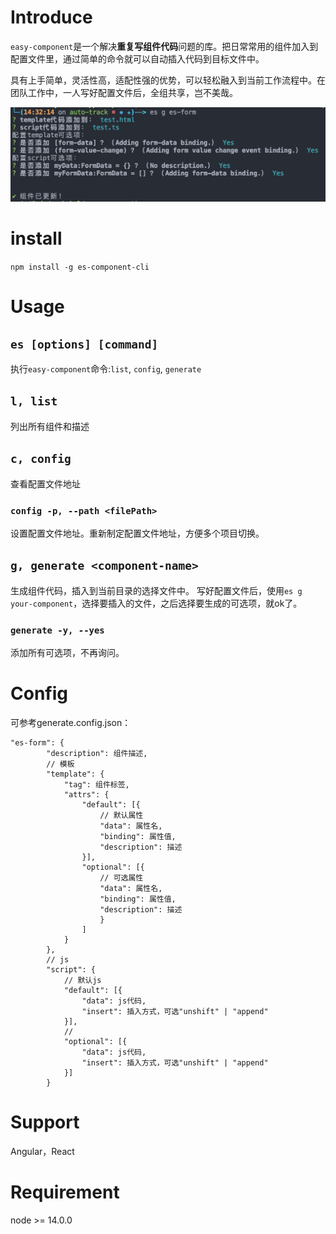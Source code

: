 # Introduce
`easy-component`是一个解决<b>重复写组件代码</b>问题的库。把日常常用的组件加入到配置文件里，通过简单的命令就可以自动插入代码到目标文件中。

具有上手简单，灵活性高，适配性强的优势，可以轻松融入到当前工作流程中。在团队工作中，一人写好配置文件后，全组共享，岂不美哉。

![示例](https://github.com/greatbear412/easy-component/blob/master/example/Snipaste_2022-04-08_14-36-16.png)

# install
`npm install -g es-component-cli`
# Usage
## `es [options] [command]`
执行`easy-component`命令:`list`, `config`, `generate`
## `l, list`
列出所有组件和描述

## `c, config`
查看配置文件地址
### `config -p, --path <filePath>`
设置配置文件地址。重新制定配置文件地址，方便多个项目切换。

## `g, generate <component-name>`
生成组件代码，插入到当前目录的选择文件中。
写好配置文件后，使用`es g your-component`，选择要插入的文件，之后选择要生成的可选项，就ok了。
### `generate -y, --yes`
添加所有可选项，不再询问。

# Config
可参考generate.config.json：
```
"es-form": {
        "description": 组件描述,
        // 模板
        "template": {
            "tag": 组件标签,
            "attrs": {
                "default": [{
                    // 默认属性
                    "data": 属性名,
                    "binding": 属性值,
                    "description": 描述
                }],
                "optional": [{
                    // 可选属性
                    "data": 属性名,
                    "binding": 属性值,
                    "description": 描述
                    }
                ]
            }
        },
        // js
        "script": {
            // 默认js
            "default": [{
                "data": js代码,
                "insert": 插入方式，可选"unshift" | "append"
            }],
            // 
            "optional": [{
                "data": js代码,
                "insert": 插入方式，可选"unshift" | "append"
            }]
        }
```
# Support
Angular，React

# Requirement
node >= 14.0.0